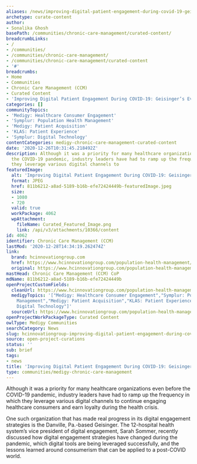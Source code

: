 ```yaml
---
aliases: /news/improving-digital-patient-engagement-during-covid-19-geisingers-evolution
archetype: curate-content
author:
- Sonalika Ghosh
basePath: /communities/chronic-care-management/curated-content/
breadcrumbLinks:
- /
- /communities/
- /communities/chronic-care-management/
- /communities/chronic-care-management/curated-content
- '#'
breadcrumbs:
- Home
- Communities
- Chronic Care Management (CCM)
- Curated Content
- 'Improving Digital Patient Engagement During COVID-19: Geisinger’s Evolution'
categories: []
communityTopics:
- 'Medigy: Healthcare Consumer Engagement'
- 'Symplur: Population Health Management'
- 'Medigy: Patient Acquisition'
- 'KLAS: Patient Experience'
- 'Symplur: Digital Technology'
contentCategories: medigy-chronic-care-management-curated-content
date: '2020-12-26T10:31:45.218492Z'
description: Although it was a priority for many healthcare organizations even before
  the COVID-19 pandemic, industry leaders have had to ramp up the frequency in which
  they leverage various digital channels to
featuredImage:
  alt: 'Improving Digital Patient Engagement During COVID-19: Geisinger’s Evolution'
  format: JPEG
  href: 811b6212-a8ad-5189-b16b-efe72424449b-featuredImage.jpeg
  size:
  - 1080
  - 720
  valid: true
  workPackage: 4062
  wpAttachment:
    fileName: Curated_Featured_Image.png
    link: /api/v3/attachments/10366/content
id: 4062
identifier: Chronic Care Management (CCM)
lastMod: '2020-12-28T14:34:19.262474Z'
link:
  brand: hcinnovationgroup.com
  href: https://www.hcinnovationgroup.com/population-health-management/consumerism/article/21165211/improving-digital-patient-engagement-during-covid19-geisingers-evolution
  original: https://www.hcinnovationgroup.com/population-health-management/consumerism/article/21165211/improving-digital-patient-engagement-during-covid19-geisingers-evolution
mastHead: Chronic Care Management (CCM) CoP
mdName: 811b6212-a8ad-5189-b16b-efe72424449b
openProjectCustomFields:
  cleanUrl: https://www.hcinnovationgroup.com/population-health-management/consumerism/article/21165211/improving-digital-patient-engagement-during-covid19-geisingers-evolution
  medigyTopics: '["Medigy: Healthcare Consumer Engagement","Symplur: Population Health
    Management","Medigy: Patient Acquisition","KLAS: Patient Experience","Symplur:
    Digital Technology"]'
  sourceUrl: https://www.hcinnovationgroup.com/population-health-management/consumerism/article/21165211/improving-digital-patient-engagement-during-covid19-geisingers-evolution
openProjectWorkPackageType: Curated Content
owlType: Medigy Communities
searchCategory: News
slug: hcinnovationgroup-improving-digital-patient-engagement-during-covid-19-geisingers-evolution
source: open-project-curations
status: ''
sub: brief
tags:
- news
title: 'Improving Digital Patient Engagement During COVID-19: Geisinger’s Evolution'
type: communities/medigy-chronic-care-management
---
```


<p>Although it was a priority for many healthcare organizations even before the COVID-19 pandemic, industry leaders have had to ramp up&nbsp;the frequency in which they leverage various digital channels to continue engaging healthcare consumers and earn loyalty during the health crisis.</p><p>One such organization that has made real progress in its digital engagement strategies is the Danville, Pa.-based&nbsp;Geisinger. The 12-hospital health system’s vice president of digital engagement, Sarah Sommer, recently discussed how digital engagement strategies have changed during the pandemic, which digital tools are being leveraged successfully, and the lessons learned around consumerism that can be applied to a post-COVID world.&nbsp;</p>
